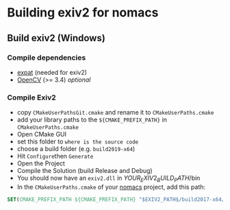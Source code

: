 # Building exiv2 for nomacs

## Build exiv2 (Windows)

### Compile dependencies

- [expat](https://github.com/nomacs/expat) (needed for exiv2)
- [OpenCV](https://github.com/TUWien/opencv) (>= 3.4) _optional_

### Compile Exiv2

- copy `CMakeUserPathsGit.cmake` and rename it to `CMakeUserPaths.cmake`
- add your library paths to the `${CMAKE_PREFIX_PATH}` in `CMakeUserPaths.cmake`
- Open CMake GUI
- set this folder to `where is the source code`
- choose a build folder (e.g. `build2019-x64`)
- Hit `Configure`then `Generate`
- Open the Project
- Compile the Solution (build Release and Debug)
- You should now have an `exiv2.dll` in $YOUR_EXIV2_BUILD_PATH$/bin
- In the `CMakeUserPaths.cmake` of your [nomacs](https://github.com/nomacs/nomacs) project, add this path:

```cmake
SET(CMAKE_PREFIX_PATH ${CMAKE_PREFIX_PATH} "$EXIV2_PATH$/build2017-x64/")
```
